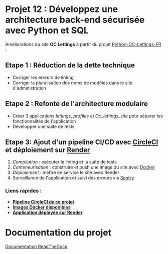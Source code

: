 
# Projet 12 : Développez une architecture back-end sécurisée avec Python et SQL


Améliorations du site **OC Lettings**  à partir du projet
[Python-OC-Lettings-FR](https://github.com/OpenClassrooms-Student-Center/Python-OC-Lettings-FR) :


## Etape 1 : Réduction de la dette technique

   - Corriger les erreurs de linting
   - Corriger la pluralisation des noms de modèles dans le site d'administration


## Etape 2 : Refonte de l'architecture modulaire

   - Créer 3 applications *lettings*, *profiles* et *Oc_lettings_site* pour séparer les fonctionnalités de l'application
   - Développer une suite de tests


## Etape 3:  Ajout d'un pipeline CI/CD avec [CircleCI](https://circleci.com) et déploiement sur [Render](https://render.com/)

   1) *Compilation* : exécuter le linting et la suite de tests 
   2) *Conteneurisation* : construire et push une image du site avec [Docker](https://www.docker.com) 
   3) *Déploiement* : mettre en service le site avec Render 
   4) Surveillance de l'application et suivi des erreurs via [Sentry](https://sentry.io/welcome/)

### Liens rapides :
- **[Pipeline CircleCI de ce projet](https://app.circleci.com/pipelines/circleci/BETbtxagzTyRzvxKtbzjdS/8EfgRimj6nw7PPABmwB4Cq)**
- **[Images Docker disponibles](https://hub.docker.com/r/mcourte/my-app)**
- **[Application déployée sur Render](https://oc-projet13-kqrq.onrender.com)**


# Documentation du projet 
[Documentation ReadTheDocs](https://oc-projet13.readthedocs.io/fr/latest/)
